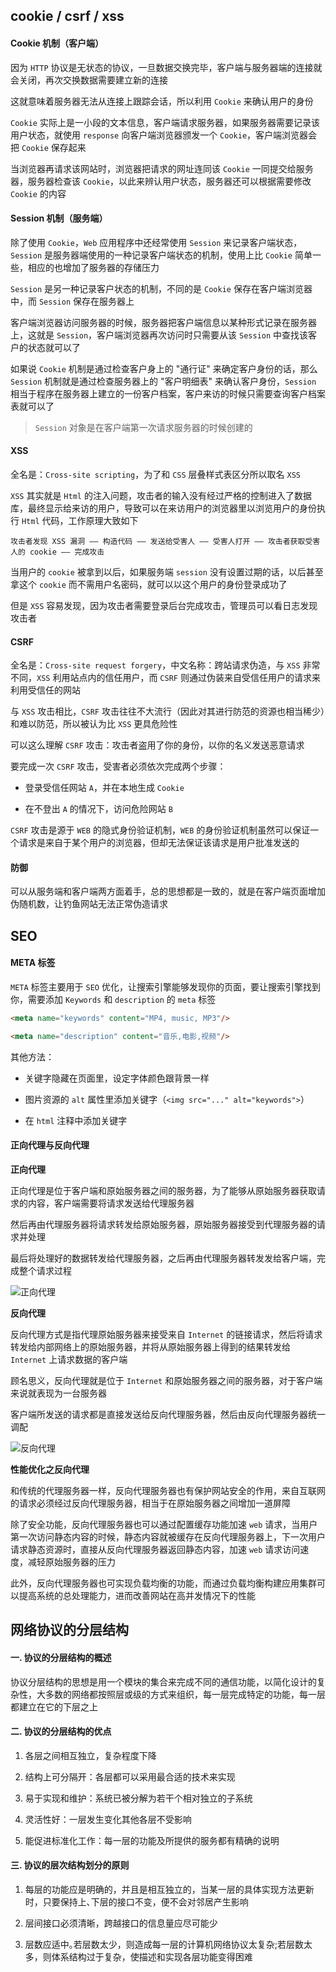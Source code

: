 

## cookie / csrf / xss

#### Cookie 机制（客户端）

因为 `HTTP` 协议是无状态的协议，一旦数据交换完毕，客户端与服务器端的连接就会关闭，再次交换数据需要建立新的连接

这就意味着服务器无法从连接上跟踪会话，所以利用 `Cookie` 来确认用户的身份

`Cookie` 实际上是一小段的文本信息，客户端请求服务器，如果服务器需要记录该用户状态，就使用 `response` 向客户端浏览器颁发一个 `Cookie`，客户端浏览器会把 `Cookie` 保存起来

当浏览器再请求该网站时，浏览器把请求的网址连同该 `Cookie` 一同提交给服务器，服务器检查该 `Cookie`，以此来辨认用户状态，服务器还可以根据需要修改 `Cookie` 的内容

#### Session 机制（服务端）

除了使用 `Cookie`，`Web` 应用程序中还经常使用 `Session` 来记录客户端状态，`Session` 是服务器端使用的一种记录客户端状态的机制，使用上比 `Cookie` 简单一些，相应的也增加了服务器的存储压力

`Session` 是另一种记录客户状态的机制，不同的是 `Cookie` 保存在客户端浏览器中，而 `Session` 保存在服务器上

客户端浏览器访问服务器的时候，服务器把客户端信息以某种形式记录在服务器上，这就是 `Session`，客户端浏览器再次访问时只需要从该 `Session` 中查找该客户的状态就可以了

如果说 `Cookie` 机制是通过检查客户身上的 "通行证" 来确定客户身份的话，那么 `Session` 机制就是通过检查服务器上的 "客户明细表" 来确认客户身份，`Session` 相当于程序在服务器上建立的一份客户档案，客户来访的时候只需要查询客户档案表就可以了

> `Session` 对象是在客户端第一次请求服务器的时候创建的


#### XSS

全名是：`Cross-site scripting`，为了和 `CSS` 层叠样式表区分所以取名 `XSS`

`XSS` 其实就是 `Html` 的注入问题，攻击者的输入没有经过严格的控制进入了数据库，最终显示给来访的用户，导致可以在来访用户的浏览器里以浏览用户的身份执行 `Html` 代码，工作原理大致如下

`
攻击者发现 XSS 漏洞 —— 构造代码 —— 发送给受害人 —— 受害人打开 —— 攻击者获取受害人的 cookie —— 完成攻击
`

当用户的 `cookie` 被拿到以后，如果服务端 `session` 没有设置过期的话，以后甚至拿这个 `cookie` 而不需用户名密码，就可以以这个用户的身份登录成功了

但是 `XSS` 容易发现，因为攻击者需要登录后台完成攻击，管理员可以看日志发现攻击者


#### CSRF

全名是：`Cross-site request forgery`，中文名称：跨站请求伪造，与 `XSS` 非常不同，`XSS` 利用站点内的信任用户，而 `CSRF` 则通过伪装来自受信任用户的请求来利用受信任的网站

与 `XSS` 攻击相比，`CSRF` 攻击往往不大流行（因此对其进行防范的资源也相当稀少）和难以防范，所以被认为比 `XSS` 更具危险性

可以这么理解 `CSRF` 攻击：攻击者盗用了你的身份，以你的名义发送恶意请求

要完成一次 `CSRF` 攻击，受害者必须依次完成两个步骤：

* 登录受信任网站 `A`，并在本地生成 `Cookie`

* 在不登出 `A` 的情况下，访问危险网站 `B`

`CSRF` 攻击是源于 `WEB` 的隐式身份验证机制，`WEB` 的身份验证机制虽然可以保证一个请求是来自于某个用户的浏览器，但却无法保证该请求是用户批准发送的

#### 防御

可以从服务端和客户端两方面着手，总的思想都是一致的，就是在客户端页面增加伪随机数，让钓鱼网站无法正常伪造请求














## SEO

#### META 标签

`META` 标签主要用于 `SEO` 优化，让搜索引擎能够发现你的页面，要让搜索引擎找到你，需要添加 `Keywords` 和 `description` 的 `meta` 标签

```html
<meta name="keywords" content="MP4, music, MP3"/>

<meta name="description" content="音乐,电影,视频"/>  
```

其他方法：

* 关键字隐藏在页面里，设定字体颜色跟背景一样

* 图片资源的 `alt` 属性里添加关键字（`<img src="..." alt="keywords">`）

* 在 `html` 注释中添加关键字


#### 正向代理与反向代理

**正向代理**

正向代理是位于客户端和原始服务器之间的服务器，为了能够从原始服务器获取请求的内容，客户端需要将请求发送给代理服务器

然后再由代理服务器将请求转发给原始服务器，原始服务器接受到代理服务器的请求并处理

最后将处理好的数据转发给代理服务器，之后再由代理服务器转发发给客户端，完成整个请求过程

![正向代理](http://images0.cnblogs.com/blog2015/456795/201507/051157002507977.jpg)

**反向代理**

反向代理方式是指代理原始服务器来接受来自 `Internet` 的链接请求，然后将请求转发给内部网络上的原始服务器，并将从原始服务器上得到的结果转发给 `Internet` 上请求数据的客户端

顾名思义，反向代理就是位于 `Internet` 和原始服务器之间的服务器，对于客户端来说就表现为一台服务器

客户端所发送的请求都是直接发送给反向代理服务器，然后由反向代理服务器统一调配

![反向代理](http://images0.cnblogs.com/blog2015/456795/201507/051215042498342.jpg)

**性能优化之反向代理**

和传统的代理服务器一样，反向代理服务器也有保护网站安全的作用，来自互联网的请求必须经过反向代理服务器，相当于在原始服务器之间增加一道屏障

除了安全功能，反向代理服务器也可以通过配置缓存功能加速 `web` 请求，当用户第一次访问静态内容的时候，静态内容就被缓存在反向代理服务器上，下一次用户请求静态资源时，直接从反向代理服务器返回静态内容，加速 `web` 请求访问速度，减轻原始服务器的压力

此外，反向代理服务器也可实现负载均衡的功能，而通过负载均衡构建应用集群可以提高系统的总处理能力，进而改善网站在高并发情况下的性能









## 网络协议的分层结构

#### 一. 协议的分层结构的概述

协议分层结构的思想是用一个模块的集合来完成不同的通信功能，以简化设计的复杂性，大多数的网络都按照层或级的方式来组织，每一层完成特定的功能，每一层都建立在它的下层之上

#### 二. 协议的分层结构的优点

1. 各层之间相互独立，复杂程度下降

2. 结构上可分隔开：各层都可以采用最合适的技术来实现

3. 易于实现和维护：系统已被分解为若干个相对独立的子系统

4. 灵活性好：一层发生变化其他各层不受影响

5. 能促进标准化工作：每一层的功能及所提供的服务都有精确的说明

#### 三. 协议的层次结构划分的原则

1. 每层的功能应是明确的，并且是相互独立的，当某一层的具体实现方法更新时，只要保持上､下层的接口不变，便不会对邻居产生影响

2. 层间接口必须清晰，跨越接口的信息量应尽可能少

3. 层数应适中｡若层数太少，则造成每一层的计算机网络协议太复杂;若层数太多，则体系结构过于复杂，使描述和实现各层功能变得困难
